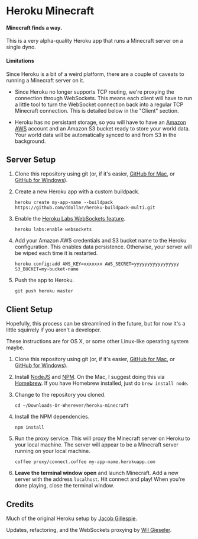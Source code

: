 # Heroku Minecraft

#### Minecraft finds a way.

This is a very alpha-quality Heroku app that runs a Minecraft server on a single dyno.

#### Limitations

Since Heroku is a bit of a weird platform, there are a couple of caveats to running a Minecraft server on it.

* Since Heroku no longer supports TCP routing, we're proxying the connection through WebSockets. This means each client will have to run a little tool to turn the WebSocket connection back into a regular TCP Minecraft connection. This is detailed below in the "Client" section.

* Heroku has no persistant storage, so you will have to have an [Amazon AWS](http://aws.amazon.com) account and an Amazon S3 bucket ready to store your world data. Your world data will be automatically synced to and from S3 in the background.

## Server Setup

1. Clone this repository using git (or, if it's easier, [GitHub for Mac](http://mac.github.com), or [GitHub for Windows](http://windows.github.com)).

2. Create a new Heroku app with a custom buildpack.

   ```
   heroku create my-app-name --buildpack https://github.com/ddollar/heroku-buildpack-multi.git
   ```
   
3. Enable the [Heroku Labs WebSockets feature](https://devcenter.heroku.com/articles/heroku-labs-websockets).

   ```
   heroku labs:enable websockets
   ```
   
4. Add your Amazon AWS credentials and S3 bucket name to the Heroku configuration. This enables data persistence. Otherwise, your server will be wiped each time it is restarted.

   ```
   heroku config:add AWS_KEY=xxxxxxx AWS_SECRET=yyyyyyyyyyyyyyyyy S3_BUCKET=my-bucket-name
   ```
   
5. Push the app to Heroku.

   ```
   git push heroku master
   ```
   
## Client Setup

Hopefully, this process can be streamlined in the future, but for now it's a little squirrely if you aren't a developer.

These instructions are for OS X, or some other Linux-like operating system maybe.

1. Clone this repository using git (or, if it's easier, [GitHub for Mac](http://mac.github.com), or [GitHub for Windows](http://windows.github.com)).

2. Install [NodeJS](http://nodejs.org) and [NPM](https://npmjs.org). On the Mac, I suggest doing this via [Homebrew](http://brew.sh). If you have Homebrew installed, just do `brew install node`.

3. Change to the repository you cloned.

   ```
   cd ~/Downloads-Or-Wherever/heroku-minecraft
   ```
   
4. Install the NPM dependencies.

   ```
   npm install
   ```
   
5. Run the proxy service. This will proxy the Minecraft server on Heroku to your local machine. The server will appear to be a Minecraft server running on your local machine.

   ```
   coffee proxy/connect.coffee my-app-name.herokuapp.com
   ```
   
6. **Leave the terminal window open** and launch Minecraft. Add a new server with the address `localhost`. Hit connect and play! When you're done playing, close the terminal window.

## Credits

Much of the original Heroku setup by [Jacob Gillespie](https://github.com/jacobwg). 

Updates, refactoring, and the WebSockets proxying by [Wil Gieseler](https://github.com/wilg).
